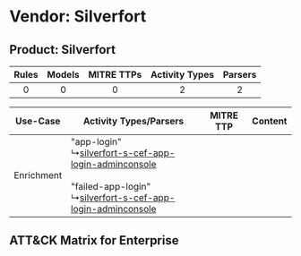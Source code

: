 Vendor: Silverfort
==================
Product: Silverfort
-------------------
| Rules | Models | MITRE TTPs | Activity Types | Parsers |
|:-----:|:------:|:----------:|:--------------:|:-------:|
|   0   |   0    |     0      |       2        |    2    |

|  Use-Case  | Activity Types/Parsers    | MITRE TTP | Content    |
|:----------:| ---- | --------- | ---- |
| Enrichment |  "app-login"<br> ↳[silverfort-s-cef-app-login-adminconsole](Ps/pC_silverfortscefapploginadminconsole.md)<br><br> "failed-app-login"<br> ↳[silverfort-s-cef-app-login-adminconsole](Ps/pC_silverfortscefapploginadminconsole.md)<br> |    | [](RM/r_m_silverfort_silverfort_Enrichment.md) |

ATT&CK Matrix for Enterprise
----------------------------
